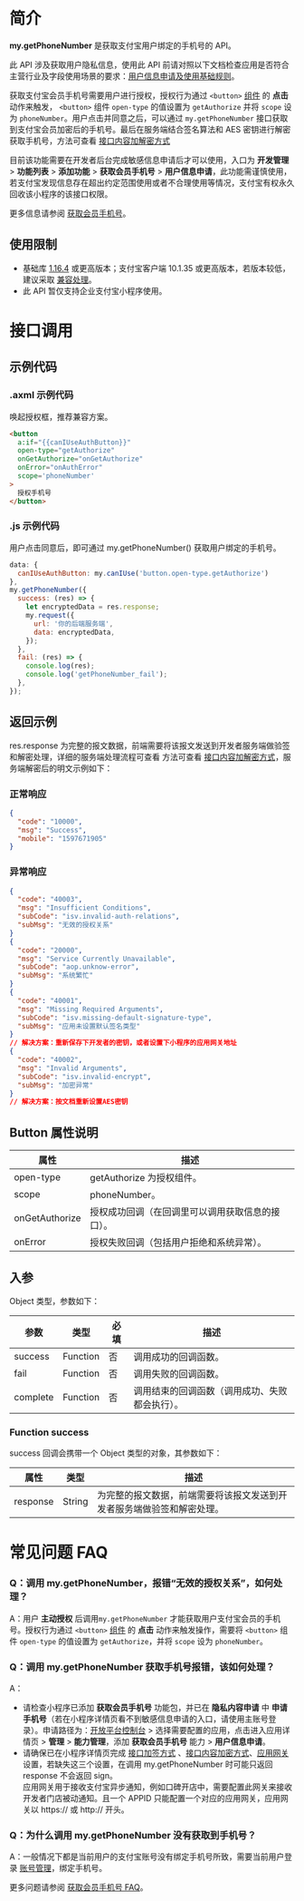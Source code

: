 # 简介
**my.getPhoneNumber** 是获取支付宝用户绑定的手机号的 API。

此 API 涉及获取用户隐私信息，使用此 API 前请对照以下文档检查应用是否符合主营行业及字段使用场景的要求：[用户信息申请及使用基础规则](https://opendocs.alipay.com/common/02kkuu)。

获取支付宝会员手机号需要用户进行授权，授权行为通过 `<button>` [组件](https://opendocs.alipay.com/mini/component/button) 的 **点击** 动作来触发， `<button>` 组件 `open-type` 的值设置为 `getAuthorize` 并将 `scope` 设为 `phoneNumber`。用户点击并同意之后，可以通过 `my.getPhoneNumber` 接口获取到支付宝会员加密后的手机号。最后在服务端结合签名算法和 AES 密钥进行解密获取手机号，方法可查看 [接口内容加解密方式](https://opendocs.alipay.com/common/02mse3)

目前该功能需要在开发者后台完成敏感信息申请后才可以使用，入口为 **开发管理** > **功能列表** > **添加功能** > **获取会员手机号** > **用户信息申请**，此功能需谨慎使用，若支付宝发现信息存在超出约定范围使用或者不合理使用等情况，支付宝有权永久回收该小程序的该接口权限。

更多信息请参阅 [获取会员手机号](https://opendocs.alipay.com/mini/introduce/getphonenumber)。

## 使用限制

- 基础库 [1.16.4](https://opendocs.alipay.com/mini/framework/lib) 或更高版本；支付宝客户端 10.1.35 或更高版本，若版本较低，建议采取 [兼容处理](https://opendocs.alipay.com/mini/framework/compatibility)。
- 此 API 暂仅支持企业支付宝小程序使用。

# 接口调用

## 示例代码

### .axml 示例代码
唤起授权框，推荐兼容方案。
```html
<button
  a:if="{{canIUseAuthButton}}"
  open-type="getAuthorize"
  onGetAuthorize="onGetAuthorize"
  onError="onAuthError"
  scope='phoneNumber'
>
  授权手机号
</button>
```

### .js 示例代码
用户点击同意后，即可通过 my.getPhoneNumber() 获取用户绑定的手机号。
```javascript
data: {
  canIUseAuthButton: my.canIUse('button.open-type.getAuthorize')
},
my.getPhoneNumber({
  success: (res) => {
    let encryptedData = res.response;
    my.request({
      url: '你的后端服务端',
      data: encryptedData,
    });
  },
  fail: (res) => {
    console.log(res);
    console.log('getPhoneNumber_fail');
  },
});
```

## 返回示例

res.response 为完整的报文数据，前端需要将该报文发送到开发者服务端做验签和解密处理，详细的服务端处理流程可查看 方法可查看 [接口内容加解密方式](https://opendocs.alipay.com/common/02mse3)，服务端解密后的明文示例如下：

### 正常响应
```json
{
  "code": "10000",
  "msg": "Success",
  "mobile": "1597671905"
}
```

### 异常响应
```json
{
  "code": "40003",
  "msg": "Insufficient Conditions",
  "subCode": "isv.invalid-auth-relations",
  "subMsg": "无效的授权关系"
}
{
  "code": "20000",
  "msg": "Service Currently Unavailable",
  "subCode": "aop.unknow-error",
  "subMsg": "系统繁忙"
}
{
  "code": "40001",
  "msg": "Missing Required Arguments",
  "subCode": "isv.missing-default-signature-type",
  "subMsg": "应用未设置默认签名类型"
}
// 解决方案：重新保存下开发者的密钥，或者设置下小程序的应用网关地址
{
  "code": "40002",
  "msg": "Invalid Arguments",
  "subCode": "isv.invalid-encrypt",
  "subMsg": "加密异常"
}
// 解决方案：按文档重新设置AES密钥
```

## Button 属性说明
| **属性** | **描述** |
| --- | --- |
| open-type | getAuthorize 为授权组件。 |
| scope | phoneNumber。 |
| onGetAuthorize | 授权成功回调（在回调里可以调用获取信息的接口）。 |
| onError | 授权失败回调（包括用户拒绝和系统异常）。 |

## 入参

Object 类型，参数如下：

| **参数** | **类型** | **必填** | **描述** |
| ---- | ---- | ---- | ---- |
| success | Function | 否 | 调用成功的回调函数。 |
| fail | Function | 否 | 调用失败的回调函数。 |
| complete | Function | 否 | 调用结束的回调函数（调用成功、失败都会执行）。 |

### Function success

success 回调会携带一个 Object 类型的对象，其参数如下：

| **属性** | **类型** | **描述** |
| ---- | ---- | ---- |
| response | String | 为完整的报文数据，前端需要将该报文发送到开发者服务端做验签和解密处理。 |

# 常见问题 FAQ
### Q：调用 my.getPhoneNumber，报错“无效的授权关系”，如何处理？
A：用户 **主动授权** 后调用`my.getPhoneNumber` 才能获取用户支付宝会员的手机号。授权行为通过 `<button>` [组件](https://opendocs.alipay.com/mini/component/button) 的 **点击** 动作来触发操作，需要将 `<button>` 组件 `open-type` 的值设置为 `getAuthorize`，并将 `scope` 设为 `phoneNumber`。

### Q：调用 my.getPhoneNumber 获取手机号报错，该如何处理？
A：
- 请检查小程序已添加 **获取会员手机号** 功能包，并已在 **隐私内容申请** 中 **申请手机号**（若在小程序详情页看不到敏感信息申请的入口，请使用主账号登录）。申请路径为：[开放平台控制台](https://open.alipay.com/dev/workspace) > 选择需要配置的应用，点击进入应用详情页 > **管理** > **能力管理**，添加 **获取会员手机号** 能力 > **用户信息申请**。
- 请确保已在小程序详情页完成 [接口加签方式](https://opendocs.alipay.com/common/02mriz) 、[接口内容加密方式](https://opendocs.alipay.com/common/02mse3)、[应用网关](https://opendocs.alipay.com/common/02qibh) 设置，若缺失这三个设置，在调用 my.getPhoneNumber 时可能只返回 response 不会返回 sign。<br />应用网关用于接收支付宝异步通知，例如口碑开店中，需要配置此网关来接收开发者门店被动通知。且一个 APPID 只能配置一个对应的应用网关，应用网关以 https:// 或 http:// 开头。<br />

### Q：为什么调用 my.getPhoneNumber 没有获取到手机号？
A：一般情况下都是当前用户的支付宝账号没有绑定手机号所致，需要当前用户登录 [账号管理](https://custweb.alipay.com/account/index.htm)，绑定手机号。

更多问题请参阅 [获取会员手机号 FAQ](https://opendocs.alipay.com/mini/api/dwou7f)。
